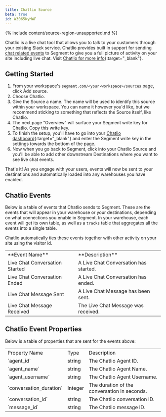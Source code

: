 ```yaml
---
title: Chatlio Source
beta: true
id: W3065KyMWF
---
```

{% include content/source-region-unsupported.md %}

Chatlio is a live chat tool that allows you to talk to your customers through your existing Slack service. Chatlio provides built in support for sending [chat related events](/docs/connections/spec/live-chat/) to Segment to give you a full picture of activity on your site including live chat. Visit [Chatlio for more info](https://chatlio.com/){:target="_blank"}.

## Getting Started

1. From your workspace's `segment.com/<your-workspace>/sources` page, click Add source.
2. Choose Chatlio.
3. Give the Source a name. The name will be used to identify this source within your workspace. You can name it however you'd like, but we recommend sticking to something that reflects the Source itself, like Chatlio.
4. The next page "Overview" will surface your Segment write key for Chatlio. Copy this write key.
5. To finish the setup, you'll have to go into your [Chatlio dashboard](https://chatlio.com/app/#/login){:target="_blank"} and enter the Segment write key in the settings towards the bottom of the page.
6. Now when you go back to Segment, click into your Chatlio Source and you'll be able to add other downstream Destinations where you want to see live chat events.

That's it! As you engage with your users, events will now be sent to your destinations and automatically loaded into any warehouses you have enabled.

## Chatlio Events

Below is a table of events that Chatlio sends to Segment. These are the events that will appear in your warehouse or your destinations, depending on what connections you enable in Segment. In your warehouse, each event will get its own table, as well as a `tracks` table that aggregates all the events into a single table.

Chatlio automatically ties these events together with other activity on your site using the visitor id.

<table>
  <tr>
    <td>**Event Name**</td>
    <td>**Description**</td>
  </tr>
  <tr>
    <td>Live Chat Conversation Started</td>
    <td>A Live Chat Conversation has started.</td>
  </tr>
  <tr>
    <td>Live Chat Conversation Ended</td>
    <td>A Live Chat Conversation has ended.</td>
  </tr>
    <tr>
    <td>Live Chat Message Sent</td>
    <td>A Live Chat Message has been sent.</td>
  </tr>
    <tr>
    <td>Live Chat Message Received</td>
    <td>The Live Chat Message was received.</td>
  </tr>
</table>

## Chatlio Event Properties

Below is a table of properties that are sent for the events above:

<table>
  <tr>
   <td>Property Name</td>
   <td>Type</td>
   <td>Description</td>
  </tr>
  <tr>
   <td>`agent_id`</td>
   <td>string</td>
   <td>The Chatlio Agent ID.</td>
  </tr>
  <tr>
   <td>`agent_name`</td>
   <td>string</td>
   <td>The Chatlio Agent Name.</td>
  </tr>
  <tr>
   <td>`agent_username`</td>
   <td>string</td>
   <td> The Chatlio Agent Username.</td>
  </tr>
  <tr>
   <td>`conversation_duration`</td>
   <td>Integer</td>
   <td>The duration of the conversation in seconds.</td>
  </tr>
  <tr>
   <td>`conversation_id`</td>
   <td>string</td>
   <td>The Chatlio conversation ID.</td>
  </tr>
  <tr>
   <td>`message_id`</td>
   <td>string</td>
   <td>The Chatlio message ID.</td>
  </tr>
</table>
